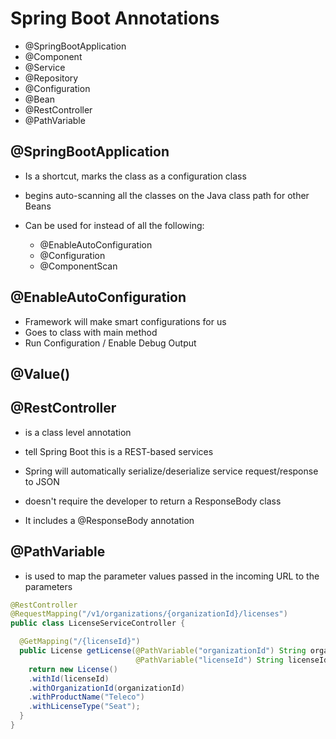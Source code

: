 # Spring Boot Annotations

- @SpringBootApplication
- @Component
- @Service
- @Repository
- @Configuration
- @Bean
- @RestController
- @PathVariable

## @SpringBootApplication

- Is a shortcut, marks the class as a configuration class

- begins auto-scanning all the classes on the Java class path for other Beans

- Can be used for instead of all the following:
  - @EnableAutoConfiguration
  - @Configuration
  - @ComponentScan

## @EnableAutoConfiguration
  - Framework will make smart configurations for us
  - Goes to class with main method
  - Run Configuration / Enable Debug Output

## @Value()

## @RestController

- is a class level annotation

- tell Spring Boot this is a REST-based services

- Spring will automatically serialize/deserialize service request/response to JSON

- doesn't require the developer to return a ResponseBody class

- It includes a @ResponseBody annotation

## @PathVariable

- is used to map the parameter values passed in the incoming URL to the parameters

```java
@RestController
@RequestMapping("/v1/organizations/{organizationId}/licenses")
public class LicenseServiceController {

  @GetMapping("/{licenseId}")
  public License getLicense(@PathVariable("organizationId") String organizationId,
                            @PathVariable("licenseId") String licenseId) {
    return new License()
    .withId(licenseId)
    .withOrganizationId(organizationId)
    .withProductName("Teleco")
    .withLicenseType("Seat");
  }
}
```
